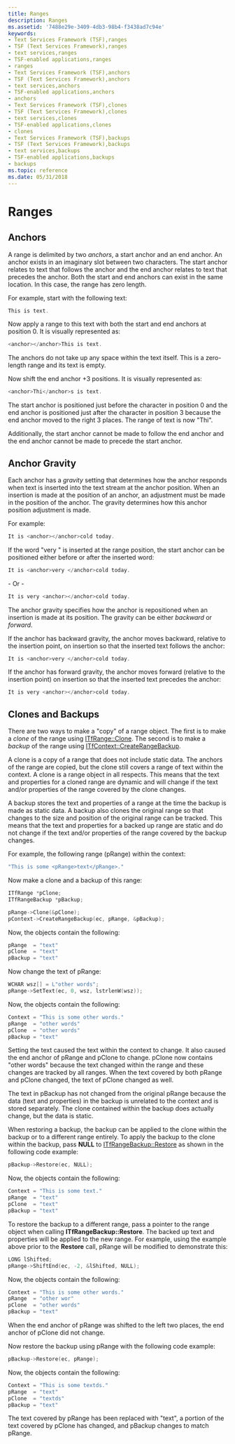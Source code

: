 ```yaml
---
title: Ranges
description: Ranges
ms.assetid: '7488e29e-3409-4db3-98b4-f3438ad7c94e'
keywords:
- Text Services Framework (TSF),ranges
- TSF (Text Services Framework),ranges
- text services,ranges
- TSF-enabled applications,ranges
- ranges
- Text Services Framework (TSF),anchors
- TSF (Text Services Framework),anchors
- text services,anchors
- TSF-enabled applications,anchors
- anchors
- Text Services Framework (TSF),clones
- TSF (Text Services Framework),clones
- text services,clones
- TSF-enabled applications,clones
- clones
- Text Services Framework (TSF),backups
- TSF (Text Services Framework),backups
- text services,backups
- TSF-enabled applications,backups
- backups
ms.topic: reference
ms.date: 05/31/2018
---
```


# Ranges

## Anchors

A range is delimited by two *anchors*, a start anchor and an end anchor. An anchor exists in an imaginary slot between two characters. The start anchor relates to text that follows the anchor and the end anchor relates to text that precedes the anchor. Both the start and end anchors can exist in the same location. In this case, the range has zero length.

For example, start with the following text:


```C++
This is text.
```



Now apply a range to this text with both the start and end anchors at position 0. It is visually represented as:


```C++
<anchor></anchor>This is text.
```



The anchors do not take up any space within the text itself. This is a zero-length range and its text is empty.

Now shift the end anchor +3 positions. It is visually represented as:


```C++
<anchor>Thi</anchor>s is text.
```



The start anchor is positioned just before the character in position 0 and the end anchor is positioned just after the character in position 3 because the end anchor moved to the right 3 places. The range of text is now "Thi".

Additionally, the start anchor cannot be made to follow the end anchor and the end anchor cannot be made to precede the start anchor.

## Anchor Gravity

Each anchor has a *gravity* setting that determines how the anchor responds when text is inserted into the text stream at the anchor position. When an insertion is made at the position of an anchor, an adjustment must be made in the position of the anchor. The gravity determines how this anchor position adjustment is made.

For example:


```C++
It is <anchor></anchor>cold today.
```



If the word "very " is inserted at the range position, the start anchor can be positioned either before or after the inserted word:


```C++
It is <anchor>very </anchor>cold today.
```



\- Or -


```C++
It is very <anchor></anchor>cold today.
```



The anchor gravity specifies how the anchor is repositioned when an insertion is made at its position. The gravity can be either *backward* or *forward*.

If the anchor has backward gravity, the anchor moves backward, relative to the insertion point, on insertion so that the inserted text follows the anchor:


```C++
It is <anchor>very </anchor>cold today.
```



If the anchor has forward gravity, the anchor moves forward (relative to the insertion point) on insertion so that the inserted text precedes the anchor:


```C++
It is very <anchor></anchor>cold today.
```



## Clones and Backups

There are two ways to make a "copy" of a range object. The first is to make a *clone* of the range using [ITfRange::Clone](/windows/desktop/api/Msctf/nf-msctf-itfrange-clone). The second is to make a *backup* of the range using [ITfContext::CreateRangeBackup](/windows/desktop/api/Msctf/nf-msctf-itfcontext-createrangebackup).

A clone is a copy of a range that does not include static data. The anchors of the range are copied, but the clone still covers a range of text within the context. A clone is a range object in all respects. This means that the text and properties for a cloned range are dynamic and will change if the text and/or properties of the range covered by the clone changes.

A backup stores the text and properties of a range at the time the backup is made as static data. A backup also clones the original range so that changes to the size and position of the original range can be tracked. This means that the text and properties for a backed up range are static and do not change if the text and/or properties of the range covered by the backup changes.

For example, the following range (pRange) within the context:


```C++
"This is some <pRange>text</pRange>."
```



Now make a clone and a backup of this range:


```C++
ITfRange *pClone;
ITfRangeBackup *pBackup;

pRange->Clone(&pClone);
pContext->CreateRangeBackup(ec, pRange, &pBackup);
```



Now, the objects contain the following:


```C++
pRange  = "text"
pClone  = "text"
pBackup = "text"
```



Now change the text of pRange:


```C++
WCHAR wsz[] = L"other words";
pRange->SetText(ec, 0, wsz, lstrlenW(wsz));
```



Now, the objects contain the following:


```C++
Context = "This is some other words."
pRange  = "other words"
pClone  = "other words"
pBackup = "text"
```



Setting the text caused the text within the context to change. It also caused the end anchor of pRange and pClone to change. pClone now contains "other words" because the text changed within the range and these changes are tracked by all ranges. When the text covered by both pRange and pClone changed, the text of pClone changed as well.

The text in pBackup has not changed from the original pRange because the data (text and properties) in the backup is unrelated to the context and is stored separately. The clone contained within the backup does actually change, but the data is static.

When restoring a backup, the backup can be applied to the clone within the backup or to a different range entirely. To apply the backup to the clone within the backup, pass **NULL** to [ITfRangeBackup::Restore](/windows/desktop/api/Msctf/nf-msctf-itfrangebackup-restore) as shown in the following code example:


```C++
pBackup->Restore(ec, NULL);
```



Now, the objects contain the following:


```C++
Context = "This is some text."
pRange  = "text"
pClone  = "text"
pBackup = "text"
```



To restore the backup to a different range, pass a pointer to the range object when calling **ITfRangeBackup::Restore**. The backed up text and properties will be applied to the new range. For example, using the example above prior to the **Restore** call, pRange will be modified to demonstrate this:


```C++
LONG lShifted;
pRange->ShiftEnd(ec, -2, &lShifted, NULL);
```



Now, the objects contain the following:


```C++
Context = "This is some other words."
pRange  = "other wor"
pClone  = "other words"
pBackup = "text"
```



When the end anchor of pRange was shifted to the left two places, the end anchor of pClone did not change.

Now restore the backup using pRange with the following code example:


```C++
pBackup->Restore(ec, pRange);
```



Now, the objects contain the following:


```C++
Context = "This is some textds."
pRange  = "text"
pClone  = "textds"
pBackup = "text"
```



The text covered by pRange has been replaced with "text", a portion of the text covered by pClone has changed, and pBackup changes to match pRange.

 

 





